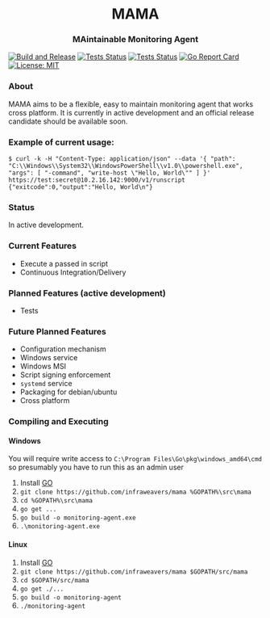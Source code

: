 <h1 align="center">MAMA</h1>
<h3 align="center">MAintainable Monitoring Agent</h3>

[![Build and Release](https://github.com/infraweavers/mama/workflows/Build%20and%20Release/badge.svg)](https://github.com/infraweavers/mama/actions?query=workflow%3A%22Build+and+Release%22)
[![Tests Status](https://github.com/infraweavers/mama/workflows/Test-Ubuntu/badge.svg)](https://github.com/infraweavers/mama/actions?query=workflow:Test-Ubuntu)
[![Tests Status](https://github.com/infraweavers/mama/workflows/Test-Windows/badge.svg)](https://github.com/infraweavers/mama/actions?query=workflow:Test-Windows)
[![Go Report Card](https://goreportcard.com/badge/github.com/infraweavers/mama)](https://goreportcard.com/report/github.com/infraweavers/mama)
[![License: MIT](https://img.shields.io/github/license/infraweavers/mama)](https://mit-license.org/)

### About

MAMA aims to be a flexible, easy to maintain monitoring agent that works cross platform. It is currently in active development and an official release candidate should be available soon.

### Example of current usage:

```
$ curl -k -H "Content-Type: application/json" --data '{ "path": "C:\\Windows\\System32\\WindowsPowerShell\\v1.0\\powershell.exe", "args": [ "-command", "write-host \"Hello, World\"" ] }' https://test:secret@10.2.16.142:9000/v1/runscript
{"exitcode":0,"output":"Hello, World\n"}

```

### Status

In active development.

### Current Features

* Execute a passed in script
* Continuous Integration/Delivery

### Planned Features (active development)

* Tests

### Future Planned Features

* Configuration mechanism
* Windows service
* Windows MSI
* Script signing enforcement
* `systemd` service
* Packaging for debian/ubuntu
* Cross platform

### Compiling and Executing

#### Windows

You will require write access to `C:\Program Files\Go\pkg\windows_amd64\cmd` so presumably you have to run this as an admin user

1. Install [GO](https://golang.org/doc/install)
2. `git clone https://github.com/infraweavers/mama %GOPATH%\src\mama`
3. `cd %GOPATH%\src\mama`
4. `go get ...`
5. `go build -o monitoring-agent.exe` 
6. `.\monitoring-agent.exe`

#### Linux

1. Install [GO](https://golang.org/doc/install)
2. `git clone https://github.com/infraweavers/mama $GOPATH/src/mama`
3. `cd $GOPATH/src/mama`
4. `go get ./...`
5. `go build -o monitoring-agent` 
6. `./monitoring-agent`
